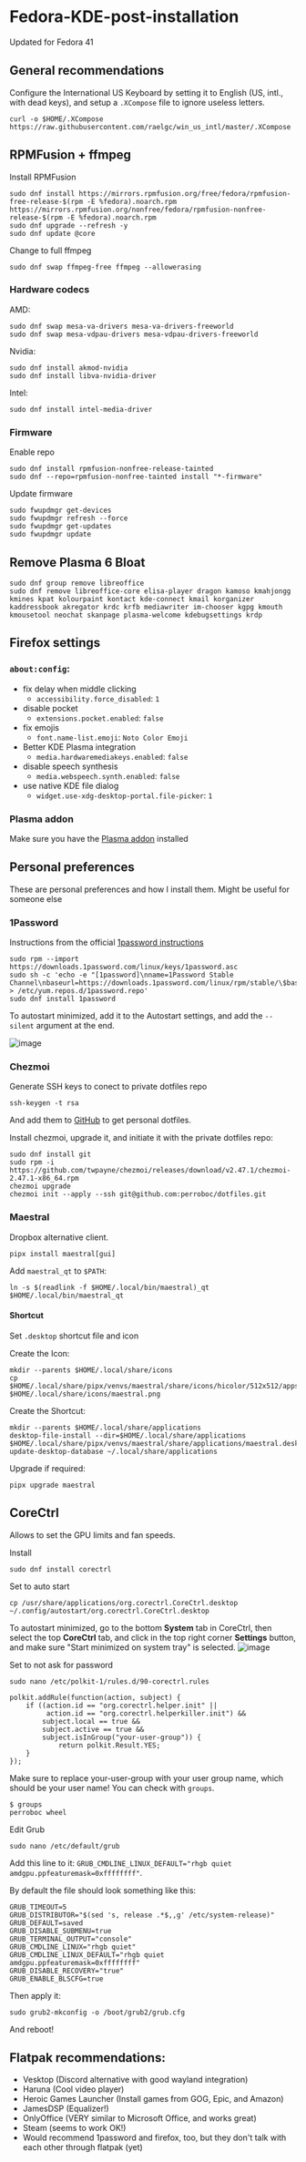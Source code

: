 # Fedora-KDE-post-installation

Updated for Fedora 41

## General recommendations

Configure the International US Keyboard by setting it to English (US, intl., with dead keys), and setup a `.XCompose` file to ignore useless letters.

```
curl -o $HOME/.XCompose https://raw.githubusercontent.com/raelgc/win_us_intl/master/.XCompose
```

## RPMFusion + ffmpeg

Install RPMFusion
```
sudo dnf install https://mirrors.rpmfusion.org/free/fedora/rpmfusion-free-release-$(rpm -E %fedora).noarch.rpm https://mirrors.rpmfusion.org/nonfree/fedora/rpmfusion-nonfree-release-$(rpm -E %fedora).noarch.rpm
sudo dnf upgrade --refresh -y
sudo dnf update @core
```

Change to full ffmpeg

```
sudo dnf swap ffmpeg-free ffmpeg --allowerasing
```

### Hardware codecs
AMD:
```
sudo dnf swap mesa-va-drivers mesa-va-drivers-freeworld
sudo dnf swap mesa-vdpau-drivers mesa-vdpau-drivers-freeworld
```

Nvidia:
```
sudo dnf install akmod-nvidia
sudo dnf install libva-nvidia-driver
```

Intel:
```
sudo dnf install intel-media-driver
```

### Firmware
Enable repo
```
sudo dnf install rpmfusion-nonfree-release-tainted
sudo dnf --repo=rpmfusion-nonfree-tainted install "*-firmware"
```

Update firmware
```
sudo fwupdmgr get-devices
sudo fwupdmgr refresh --force
sudo fwupdmgr get-updates
sudo fwupdmgr update
```

## Remove Plasma 6 Bloat

```
sudo dnf group remove libreoffice
sudo dnf remove libreoffice-core elisa-player dragon kamoso kmahjongg kmines kpat kolourpaint kontact kde-connect kmail korganizer kaddressbook akregator krdc krfb mediawriter im-chooser kgpg kmouth kmousetool neochat skanpage plasma-welcome kdebugsettings krdp
```

## Firefox settings

### `about:config`:

- fix delay when middle clicking
  - `accessibility.force_disabled`: `1`
- disable pocket
  - `extensions.pocket.enabled`: `false`
- fix emojis
  - `font.name-list.emoji`: `Noto Color Emoji`
- Better KDE Plasma integration
  - `media.hardwaremediakeys.enabled`: `false`
- disable speech synthesis
  - `media.webspeech.synth.enabled`: `false`
- use native KDE file dialog
  - `widget.use-xdg-desktop-portal.file-picker`: `1`

### Plasma addon
Make sure you have the [Plasma addon](https://addons.mozilla.org/en-US/firefox/addon/plasma-integration/) installed


## Personal preferences

These are personal preferences and how I install them. Might be useful for someone else

### 1Password

Instructions from the official [1password instructions](https://support.1password.com/install-linux/#fedora-or-red-hat-enterprise-linux)
```
sudo rpm --import https://downloads.1password.com/linux/keys/1password.asc
sudo sh -c 'echo -e "[1password]\nname=1Password Stable Channel\nbaseurl=https://downloads.1password.com/linux/rpm/stable/\$basearch\nenabled=1\ngpgcheck=1\nrepo_gpgcheck=1\ngpgkey=\"https://downloads.1password.com/linux/keys/1password.asc\"" > /etc/yum.repos.d/1password.repo'
sudo dnf install 1password
```

To autostart minimized, add it to the Autostart settings, and add the `--silent` argument at the end.

![image](https://github.com/user-attachments/assets/e7f292fc-b5ec-4523-a4c9-660e6d60cc8d)


### Chezmoi
Generate SSH keys to conect to private dotfiles repo
```
ssh-keygen -t rsa
```
And add them to [GitHub](https://github.com/settings/ssh/new) to get personal dotfiles.

Install chezmoi, upgrade it, and initiate it with the private dotfiles repo:
```
sudo dnf install git
sudo rpm -i https://github.com/twpayne/chezmoi/releases/download/v2.47.1/chezmoi-2.47.1-x86_64.rpm
chezmoi upgrade
chezmoi init --apply --ssh git@github.com:perroboc/dotfiles.git
```

### Maestral
Dropbox alternative client.
```
pipx install maestral[gui]
```

Add `maestral_qt` to `$PATH`:
```shell
ln -s $(readlink -f $HOME/.local/bin/maestral)_qt $HOME/.local/bin/maestral_qt
```

#### Shortcut

Set `.desktop` shortcut file and icon

Create the Icon:
```
mkdir --parents $HOME/.local/share/icons
cp $HOME/.local/share/pipx/venvs/maestral/share/icons/hicolor/512x512/apps/maestral.png $HOME/.local/share/icons/maestral.png
```

Create the Shortcut:
```
mkdir --parents $HOME/.local/share/applications
desktop-file-install --dir=$HOME/.local/share/applications $HOME/.local/share/pipx/venvs/maestral/share/applications/maestral.desktop
update-desktop-database ~/.local/share/applications
```

Upgrade if required:
```
pipx upgrade maestral
```

## CoreCtrl

Allows to set the GPU limits and fan speeds.

Install
```
sudo dnf install corectrl
```

Set to auto start
```
cp /usr/share/applications/org.corectrl.CoreCtrl.desktop ~/.config/autostart/org.corectrl.CoreCtrl.desktop
```

To autostart minimized, go to the bottom **System** tab in CoreCtrl, then select the top **CoreCtrl** tab, and click in the top right corner **Settings** button, and make sure "Start minimized on system tray" is selected.
![image](https://github.com/user-attachments/assets/cd7f501f-d15a-4e5b-99b3-24799e05c797)


Set to not ask for password
```
sudo nano /etc/polkit-1/rules.d/90-corectrl.rules
```
```
polkit.addRule(function(action, subject) {
    if ((action.id == "org.corectrl.helper.init" ||
         action.id == "org.corectrl.helperkiller.init") &&
        subject.local == true &&
        subject.active == true &&
        subject.isInGroup("your-user-group")) {
            return polkit.Result.YES;
    }
});
```
Make sure to replace your-user-group with your user group name, which should be your user name! You can check with `groups`.
```console
$ groups
perroboc wheel
```

Edit Grub
```
sudo nano /etc/default/grub
```

Add this line to it: `GRUB_CMDLINE_LINUX_DEFAULT="rhgb quiet amdgpu.ppfeaturemask=0xffffffff"`.

By default the file should look something like this:
```
GRUB_TIMEOUT=5
GRUB_DISTRIBUTOR="$(sed 's, release .*$,,g' /etc/system-release)"
GRUB_DEFAULT=saved
GRUB_DISABLE_SUBMENU=true
GRUB_TERMINAL_OUTPUT="console"
GRUB_CMDLINE_LINUX="rhgb quiet"
GRUB_CMDLINE_LINUX_DEFAULT="rhgb quiet amdgpu.ppfeaturemask=0xffffffff"
GRUB_DISABLE_RECOVERY="true"
GRUB_ENABLE_BLSCFG=true
```

Then apply it:
```
sudo grub2-mkconfig -o /boot/grub2/grub.cfg
```

And reboot!

## Flatpak recommendations:

- Vesktop (Discord alternative with good wayland integration)
- Haruna (Cool video player)
- Heroic Games Launcher (Install games from GOG, Epic, and Amazon)
- JamesDSP (Equalizer!)
- OnlyOffice (VERY similar to Microsoft Office, and works great)
- Steam (seems to work OK!)
- Would recommend 1password and firefox, too, but they don't talk with each other through flatpak (yet)
